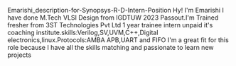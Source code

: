 Emarishi_description-for-Synopsys-R-D-Intern-Position Hy! I'm Emarishi I have done M.Tech VLSI Design from IGDTUW 2023 Passout.I'm Trained fresher from 3ST Technologies Pvt Ltd 1 year trainee intern unpaid it's coaching institute.skills:Verilog,SV,UVM,C++,Digital electronics,linux.Protocols:AMBA APB,UART and FIFO I'm a great fit for this role because I have all the skills matching and passionate to learn new projects 
